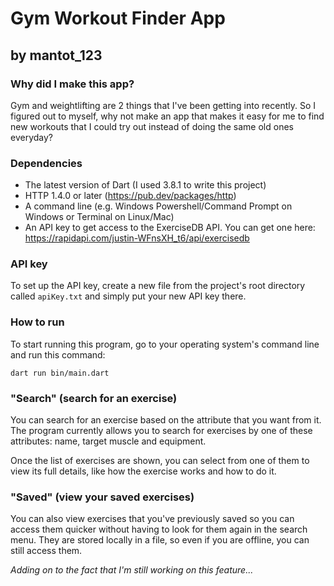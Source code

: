 # Gym Workout Finder App
## by mantot_123
### Why did I make this app?
Gym and weightlifting are 2 things that I've been getting into recently. So I figured out to myself, why not make an app that makes it easy for me to find new workouts that I could try out instead of doing the same old ones everyday?

### Dependencies
* The latest version of Dart (I used 3.8.1 to write this project)
* HTTP 1.4.0 or later (https://pub.dev/packages/http)
* A command line (e.g. Windows Powershell/Command Prompt on Windows or Terminal on Linux/Mac)
* An API key to get access to the ExerciseDB API. You can get one here: https://rapidapi.com/justin-WFnsXH_t6/api/exercisedb

### API key
To set up the API key, create a new file from the project's root directory called `apiKey.txt` and simply put your new API key there. 

### How to run
To start running this program, go to your operating system's command line and run this command:

```
dart run bin/main.dart
```

### "Search" (search for an exercise)

You can search for an exercise based on the attribute  that you want from it. The program currently allows you to search for exercises by one of these attributes: name, target muscle and equipment.

Once the list of exercises are shown, you can select from one of them to view its full details, like how the exercise works and how to do it.

### "Saved" (view your saved exercises)
 
You can also view exercises that you've previously saved so you can access them quicker without having to look for them again in the search menu. They are stored locally in a file, so even if you are offline, you can still access them.

*Adding on to the fact that I'm still working on this feature...*